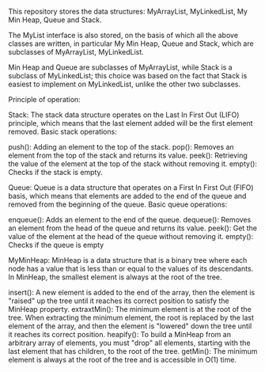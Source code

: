 This repository stores the data structures: MyArrayList, MyLinkedList, My Min Heap, Queue and Stack.

The MyList interface is also stored, on the basis of which all the above classes are written, in particular My Min Heap, Queue and Stack, which are subclasses of MyArrayList, MyLinkedList.

Min Heap and Queue are subclasses of MyArrayList, while Stack is a subclass of MyLinkedList; this choice was based on the fact that Stack is easiest to implement on MyLinkedList, unlike the other two subclasses.

Principle of operation:

Stack:
The stack data structure operates on the Last In First Out (LIFO) principle, which means that the last element added will be the first element removed. Basic stack operations:

push(): Adding an element to the top of the stack.
pop(): Removes an element from the top of the stack and returns its value.
peek(): Retrieving the value of the element at the top of the stack without removing it.
empty(): Checks if the stack is empty.

Queue:
Queue is a data structure that operates on a First In First Out (FIFO) basis, which means that elements are added to the end of the queue and removed from the beginning of the queue. Basic queue operations:

enqueue(): Adds an element to the end of the queue.
dequeue(): Removes an element from the head of the queue and returns its value.
peek(): Get the value of the element at the head of the queue without removing it.
empty(): Checks if the queue is empty

MyMinHeap:
MinHeap is a data structure that is a binary tree where each node has a value that is less than or equal to the values of its descendants. In MinHeap, the smallest element is always at the root of the tree.

insert(): A new element is added to the end of the array, then the element is "raised" up the tree until it reaches its correct position to satisfy the MinHeap property.
extraxtMin(): The minimum element is at the root of the tree. When extracting the minimum element, the root is replaced by the last element of the array, and then the element is "lowered" down the tree until it reaches its correct position.
heapify(): To build a MinHeap from an arbitrary array of elements, you must "drop" all elements, starting with the last element that has children, to the root of the tree.
getMin(): The minimum element is always at the root of the tree and is accessible in O(1) time.
